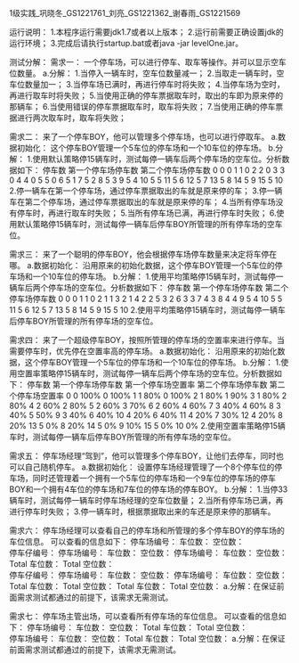 1级实践_巩晓冬_GS1221761_刘亮_GS1221362_谢春雨_GS1221569

运行说明：
1.本程序运行需要jdk1.7或者以上版本；
2.运行前需要正确设置jdk的运行环境；
3.完成后请执行startup.bat或者java -jar levelOne.jar。

测试分解：
需求一：
  一个停车场，可以进行停车、取车等操作。并可以显示空车位数量。
	a.分解：
		1.当停入一辆车时，空车位数量减一；
		2.当取走一辆车时，空车位数量加一；
		3.当停车场已满时，再进行停车时将失败；
		4.当停车场为空时，再进行取车时将失败；
		5.当使用正确的停车票据取车时，取出的车即为原来停的那辆车；
		6.当使用错误的停车票据取车时，取车将失败；
		7.当使用正确的停车票据进行两次取车时，取车将失败；

需求二：
	来了一个停车BOY，他可以管理多个停车场，也可以进行停取车。
	a.数据初始化：
		这个停车BOY管理一个5车位的停车场和一个10车位的停车场。
	b.分解：
		1.使用默认策略停15辆车时，测试每停一辆车后两个停车场的空车位。分析数据如下：
			停车数    第一个停车场停车数     第二个停车场停车数
			  0               0                    0
			  1               1                    0
			  2               2                    0
			  3               3                    0
			  4               4                    0
			  5               5                    0
			  6               5                    1
			  7               5                    2
			  8               5                    3
			  9               5                    4
			 10               5                    5
			 11               5                    6
			 12               5                    7
			 13               5                    8
			 14               5                    9
			 15               5                    10
		2.停一辆车在第一个停车场，通过停车票据取出的车就是原来停的车；
		3.停一辆车在第二个停车场，通过停车票据取出的车就是原来停的车；
		4.当所有停车场没有停车时，再进行取车时失败；
		5.当所有停车场已满，再进行停车时失败；
		6.使用默认策略停15辆车时，测试每停一辆车后停车BOY所管理的所有停车场的空车位。

需求三：
	来了一个聪明的停车BOY，他会根据停车场停车数量来决定将车停在哪。
	a.数据初始化：
		沿用原来的初始化数据，这个停车BOY管理一个5车位的停车场和一个10车位的停车场。
	b.分解：
		1.使用平均策略停15辆车时，测试每停一辆车后两个停车场的空车位。分析数据如下：
			停车数    第一个停车场停车数     第二个停车场停车数
			  0               0                    0
			  1               1                    0
			  2               1                    1
			  3               2                    1
			  4               2                    2
			  5               3                    2
			  6               3                    3
			  7               4                    3
			  8               4                    4
			  9               5                    4
			 10               5                    5
			 11               5                    6
			 12               5                    7
			 13               5                    8
			 14               5                    9
			 15               5                    10
		2.使用平均策略停15辆车时，测试每停一辆车后停车BOY所管理的所有停车场的空车位。

需求四：
	来了一个超级停车BOY，按照所管理的停车场的空置率来进行停车。当需要停车时，优先停在空置率高的停车场。
	a.数据初始化：
		沿用原来的初始化数据，这个停车BOY管理一个5车位的停车场和一个10车位的停车场。
	b.分解：
		1.使用空置率策略停15辆车时，测试每停一辆车后两个停车场的空车位。分析数据如下：
			停车数    第一个停车场停车数   第一个停车场空置率     第二个停车场停车数   第二个停车场空置率
			  0               0                  100%                   0                  100%
			  1               1                   80%                   0                  100%
			  2               1                   80%                   1                   90%
			  3               1                   80%                   2                   80%
			  4               2                   60%                   2                   80%
			  5               2                   60%                   3                   70%
			  6               2                   60%                   4                   60%
			  7               3                   40%                   4                   60%
			  8               3                   40%                   5                   50%
			  9               3                   40%                   6                   40%
			 10               4                   20%                   6                   40%
			 11               4                   20%                   7                   30%
			 12               4                   20%                   8                   20%
			 13               5                    0%                   8                   20%
			 14               5                    0%                   9                   10%
			 15               5                    0%                  10                    0%
		2.使用空置率策略停15辆车时，测试每停一辆车后停车BOY所管理的所有停车场的空车位。
		
需求五：
	停车场经理“驾到”，他可以管理多个停车BOY，让他们去停车，同时也可以自己随机停车。
	a.数据初始化：
		设置停车场经理管理了一个8个停车位的停车场，同时还管理着一个拥有一个5车位的停车场和一个9车位的停车场的停车BOY和一个拥有4车位的停车场和7车位的停车场的停车BOY。
	b.分解：
		1.当停33辆车时，测试每停一辆车时停车场经理的空车位数量；
		2.当所有停车场已满，再进行停车时失败；
		3.停一辆车时，根据票据取出来的车还是原来停的那辆车。

需求六：
	停车场经理可以查看自己的停车场和所管理的多个停车BOY的停车场的车位信息。
	可以查看的信息如下：
		停车场编号：
			车位数：
			空位数：	
		停车仔编号：
			停车场编号：
				车位数：
				空位数：
			停车场编号：
				车位数：
				空位数：
			Total	车位数：
			Total	空位数：	
		停车仔编号：
			停车场编号：
				车位数：
				空位数：
			停车场编号：
				车位数：
				空位数：
			Total	车位数：
			Total	空位数：
		Total	车位数：
		Total	空位数：
	a.分解：在保证前面需求测试都通过的前提下，该需求无需测试。

需求七：
	停车场主管出场，可以查看所有停车场的车位信息。
	可以查看的信息如下：
		停车场编号：
			车位数：
			空位数：
		Total	车位数：
		Total	空位数：		
		停车场编号：
			车位数：
			空位数：
		Total	车位数：
		Total	空位数：
	a.分解：在保证前面需求测试都通过的前提下，该需求无需测试。